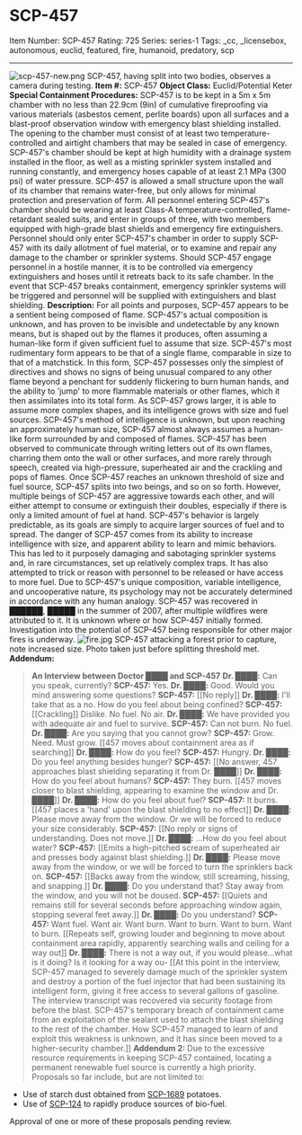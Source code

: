 # SCP-457
Item Number: SCP-457
Rating: 725
Series: series-1
Tags: _cc, _licensebox, autonomous, euclid, featured, fire, humanoid, predatory, scp

---

![scp-457-new.png](https://scp-wiki.wdfiles.com/local--files/scp-457/scp-457-new.png)
SCP-457, having split into two bodies, observes a camera during testing.
**Item #:** SCP-457
**Object Class:** Euclid/Potential Keter
**Special Containment Procedures:** SCP-457 is to be kept in a 5m x 5m chamber with no less than 22.9cm (9in) of cumulative fireproofing via various materials (asbestos cement, perlite boards) upon all surfaces and a blast-proof observation window with emergency blast shielding installed. The opening to the chamber must consist of at least two temperature-controlled and airtight chambers that may be sealed in case of emergency. SCP-457's chamber should be kept at high humidity with a drainage system installed in the floor, as well as a misting sprinkler system installed and running constantly, and emergency hoses capable of at least 2.1 MPa (300 psi) of water pressure. SCP-457 is allowed a small structure upon the wall of its chamber that remains water-free, but only allows for minimal protection and preservation of form.
All personnel entering SCP-457's chamber should be wearing at least Class-A temperature-controlled, flame-retardant sealed suits, and enter in groups of three, with two members equipped with high-grade blast shields and emergency fire extinguishers. Personnel should only enter SCP-457's chamber in order to supply SCP-457 with its daily allotment of fuel material, or to examine and repair any damage to the chamber or sprinkler systems.
Should SCP-457 engage personnel in a hostile manner, it is to be controlled via emergency extinguishers and hoses until it retreats back to its safe chamber.
In the event that SCP-457 breaks containment, emergency sprinkler systems will be triggered and personnel will be supplied with extinguishers and blast shielding.
**Description:** For all points and purposes, SCP-457 appears to be a sentient being composed of flame. SCP-457's actual composition is unknown, and has proven to be invisible and undetectable by any known means, but is shaped out by the flames it produces, often assuming a human-like form if given sufficient fuel to assume that size. SCP-457's most rudimentary form appears to be that of a single flame, comparable in size to that of a matchstick. In this form, SCP-457 possesses only the simplest of directives and shows no signs of being unusual compared to any other flame beyond a penchant for suddenly flickering to burn human hands, and the ability to 'jump' to more flammable materials or other flames, which it then assimilates into its total form.
As SCP-457 grows larger, it is able to assume more complex shapes, and its intelligence grows with size and fuel sources. SCP-457's method of intelligence is unknown, but upon reaching an approximately human size, SCP-457 almost always assumes a human-like form surrounded by and composed of flames. SCP-457 has been observed to communicate through writing letters out of its own flames, charring them onto the wall or other surfaces, and more rarely through speech, created via high-pressure, superheated air and the crackling and pops of flames. Once SCP-457 reaches an unknown threshold of size and fuel source, SCP-457 splits into two beings, and so on so forth. However, multiple beings of SCP-457 are aggressive towards each other, and will either attempt to consume or extinguish their doubles, especially if there is only a limited amount of fuel at hand.
SCP-457's behavior is largely predictable, as its goals are simply to acquire larger sources of fuel and to spread. The danger of SCP-457 comes from its ability to increase intelligence with size, and apparent ability to learn and mimic behaviors. This has led to it purposely damaging and sabotaging sprinkler systems and, in rare circumstances, set up relatively complex traps. It has also attempted to trick or reason with personnel to be released or have access to more fuel. Due to SCP-457's unique composition, variable intelligence, and uncooperative nature, its psychology may not be accurately determined in accordance with any human analogy.
SCP-457 was recovered in ██████, █████ in the summer of 2007, after multiple wildfires were attributed to it. It is unknown where or how SCP-457 initially formed. Investigation into the potential of SCP-457 being responsible for other major fires is underway.
![fire.jpg](https://scp-wiki.wdfiles.com/local--files/scp-457/fire.jpg)
SCP-457 attacking a forest prior to capture, note increased size. Photo taken just before splitting threshold met.
**Addendum:**
> **An Interview between Doctor ████ and SCP-457**
> **Dr. ████:** Can you speak, currently?
> **SCP-457:** Yes.
> **Dr. ████:** Good. Would you mind answering some questions?
> **SCP-457:** [[No reply]]
> **Dr. ████:** I'll take that as a no. How do you feel about being confined?
> **SCP-457:** [[Crackling]] Dislike. No fuel. No air.
> **Dr. ████:** We have provided you with adequate air and fuel to survive.
> **SCP-457:** Can not burn. No fuel.
> **Dr. ████:** Are you saying that you cannot grow?
> **SCP-457:** Grow. Need. Must grow. [[457 moves about containment area as if searching]]
> **Dr. ████:** How do you feel?
> **SCP-457:** Hungry.
> **Dr. ████:** Do you feel anything besides hunger?
> **SCP-457:** [[No answer, 457 approaches blast shielding separating it from Dr. ████]]
> **Dr. ████:** How do you feel about humans?
> **SCP-457:** They burn. [[457 moves closer to blast shielding, appearing to examine the window and Dr. ████]]
> **Dr. ████:** How do you feel about fuel?
> **SCP-457:** It burns. [[457 places a 'hand' upon the blast shielding to no effect]]
> **Dr. ████:** Please move away from the window. Or we will be forced to reduce your size considerably.
> **SCP-457:** [[No reply or signs of understanding. Does not move.]]
> **Dr. ████:** …How do you feel about water?
> **SCP-457:** [[Emits a high-pitched scream of superheated air and presses body against blast shielding.]]
> **Dr. ████:** Please move away from the window, or we will be forced to turn the sprinklers back on.
> **SCP-457:** [[Backs away from the window, still screaming, hissing, and snapping.]]
> **Dr. ████:** Do you understand that? Stay away from the window, and you will not be doused.
> **SCP-457:** [[Quiets and remains still for several seconds before approaching window again, stopping several feet away.]]
> **Dr. ████:** Do you understand?
> **SCP-457:** Want fuel. Want air. Want burn. Want to burn. Want to burn. Want to burn. [[Repeats self, growing louder and beginning to move about containment area rapidly, apparently searching walls and ceiling for a way out]]
> **Dr. ████:** There is not a way out, if you would please…what is it doing? Is it looking for a way ou-
> [[At this point in the interview, SCP-457 managed to severely damage much of the sprinkler system and destroy a portion of the fuel injector that had been sustaining its intelligent form, giving it free access to several gallons of gasoline. The interview transcript was recovered via security footage from before the blast. SCP-457's temporary breach of containment came from an exploitation of the sealant used to attach the blast shielding to the rest of the chamber. How SCP-457 managed to learn of and exploit this weakness is unknown, and it has since been moved to a higher-security chamber.]]
**Addendum 2:** Due to the excessive resource requirements in keeping SCP-457 contained, locating a permanent renewable fuel source is currently a high priority. Proposals so far include, but are not limited to:
  * Use of starch dust obtained from [SCP-1689](/scp-1689) potatoes.
  * Use of [SCP-124](/scp-124) to rapidly produce sources of bio-fuel.

Approval of one or more of these proposals pending review.